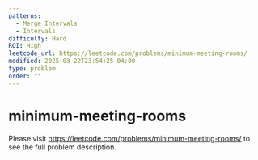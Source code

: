 ```yaml
---
patterns:
  - Merge Intervals
  - Intervals
difficulty: Hard
ROI: High
leetcode_url: https://leetcode.com/problems/minimum-meeting-rooms/
modified: 2025-03-22T23:54:25-04:00
type: problem
order: ""
---
```


# minimum-meeting-rooms

Please visit https://leetcode.com/problems/minimum-meeting-rooms/ to see the full problem description.
